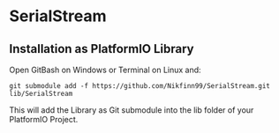 # SerialStream

## Installation as PlatformIO Library

Open GitBash on Windows or Terminal on Linux and:

`git submodule add -f https://github.com/Nikfinn99/SerialStream.git lib/SerialStream`

This will add the Library as Git submodule into the lib folder of your PlatformIO Project.
